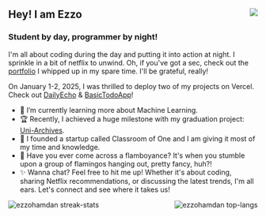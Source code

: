 ## Hey! I am Ezzo <img align="right" src="https://komarev.com/ghpvc/?username=ezzohamdan&label=Profile%20views&color=000000&style=flat" />
### Student by day, programmer by night! 

I'm all about coding during the day and putting it into action at night. I sprinkle in a bit of netflix to unwind. Oh, if you've got a sec, check out the [portfolio](https://ezzohamdan.github.io/Project-9) I whipped up in my spare time. I'll be grateful, really!

On January 1-2, 2025, I was thrilled to deploy two of my projects on Vercel. Check out [DailyEcho](https://dailyecho.vercel.app/) & [BasicTodoApp](https://react-basic-todo-list-app.vercel.app/)!

- 🌱 I’m currently learning more about Machine Learning.
- 🏆 Recently, I achieved a huge milestone with my graduation project: [Uni-Archives](https://github.com/Uni-Archives/Uni-Archives).
- 🔭 I founded a startup called Classroom of One and I am giving it most of my time and knowledge.
- 🌟 Have you ever come across a flamboyance? It's when you stumble upon a group of flamingos hanging out, pretty fancy, huh?!
- ✨ Wanna chat? Feel free to hit me up! Whether it's about coding, sharing Netflix recommendations, or discussing the latest trends, I'm all ears. Let's connect and see where it takes us!
<div style="display: flex; justify-content: space-between; align-items: center;">
    <img align="left" src="https://streak-stats.demolab.com?user=EzzoHamdan&theme=dark&date_format=j%20M%5B%20Y%5D&card_height=215" alt="ezzohamdan streak-stats" />
    <img align="right" src="https://github-readme-stats.vercel.app/api/top-langs?username=ezzohamdan&show_icons=true&theme=dark&locale=en&layout=donut" alt="ezzohamdan top-langs" />
</div>

